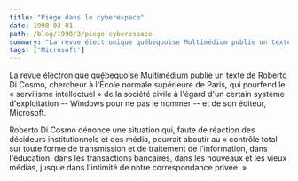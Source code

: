```yaml
---
title: "Piège dans le cyberespace"
date: 1998-03-01
path: /blog/1998/3/piege-cyberespace
summary: "La revue électronique québequoise Multimédium publie un texte de Roberto Di Cosmo, chercheur à l'École normale supérieure de Paris, qui pourfend le « servilisme intellectuel » de la société civile à l'égard d'un certain système d'exploitation -- Windows pour ne pas le nommer -- et de son éditeur, Microsoft."
tags: ['Microsoft']
---
```


<P>
La revue électronique québequoise <A HREF="http://www.mmedium.com/">Multimédium</A> publie un texte de Roberto Di Cosmo, chercheur à l'École
normale supérieure de Paris, qui pourfend le « servilisme
intellectuel » de la société civile à l'égard d'un certain système
d'exploitation -- Windows pour ne pas le nommer -- et de son éditeur,
Microsoft.
</P>

<P> Roberto Di Cosmo dénonce une situation qui, faute de réaction des
décideurs institutionnels et des média, pourrait aboutir au
« contrôle total sur toute forme de transmission et
de traitement de l'information, dans l'éducation, dans les transactions
bancaires, dans les nouveaux et les vieux médias, jusque dans l'intimité
de notre correspondance privée. »
</P>



